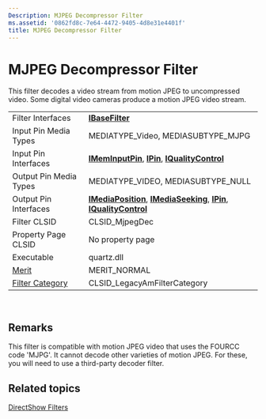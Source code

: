 ```yaml
---
Description: MJPEG Decompressor Filter
ms.assetid: '0862fd8c-7e64-4472-9405-4d8e31e4401f'
title: MJPEG Decompressor Filter
---
```


# MJPEG Decompressor Filter

This filter decodes a video stream from motion JPEG to uncompressed video. Some digital video cameras produce a motion JPEG video stream.



|                                          |                                                                                                                                                    |
|------------------------------------------|----------------------------------------------------------------------------------------------------------------------------------------------------|
| Filter Interfaces                        | [**IBaseFilter**](ibasefilter.md)                                                                                                                 |
| Input Pin Media Types                    | MEDIATYPE\_Video, MEDIASUBTYPE\_MJPG                                                                                                               |
| Input Pin Interfaces                     | [**IMemInputPin**](imeminputpin.md), [**IPin**](ipin.md), [**IQualityControl**](iqualitycontrol.md)                                             |
| Output Pin Media Types                   | MEDIATYPE\_VIDEO, MEDIASUBTYPE\_NULL                                                                                                               |
| Output Pin Interfaces                    | [**IMediaPosition**](imediaposition.md), [**IMediaSeeking**](imediaseeking.md), [**IPin**](ipin.md), [**IQualityControl**](iqualitycontrol.md) |
| Filter CLSID                             | CLSID\_MjpegDec                                                                                                                                    |
| Property Page CLSID                      | No property page                                                                                                                                   |
| Executable                               | quartz.dll                                                                                                                                         |
| [Merit](merit.md)                       | MERIT\_NORMAL                                                                                                                                      |
| [Filter Category](filter-categories.md) | CLSID\_LegacyAmFilterCategory                                                                                                                      |



 

## Remarks

This filter is compatible with motion JPEG video that uses the FOURCC code 'MJPG'. It cannot decode other varieties of motion JPEG. For these, you will need to use a third-party decoder filter.

## Related topics

<dl> <dt>

[DirectShow Filters](directshow-filters.md)
</dt> </dl>

 

 



